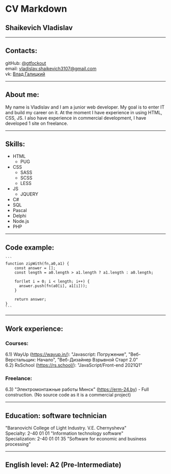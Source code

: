 # **CV Markdown** 

## **Shaikevich Vladislav**

---

## **Contacts:** 
  gitHub: [@gtfockout](https://github.com/gtfockout) <br>
  email: vladislav.shaikevich3107@gmail.com <br>
  vk: [Влад Галицкий](https://vk.com/gtfockout)

---  

## **About me:**
  My name is Vladislav and I am a junior web developer. My goal is to enter IT and build my career on it. At the moment I have experience in using HTML, CSS, JS. I also have experience in commercial development, I have developed 1 site on freelance.

---

## **Skills:**
 * HTML
   * PUG
 * CSS
   * SASS 
   * SCSS
   * LESS
 * JS 
   * JQUERY
 * C#
 * SQL
 * Pascal
 * Delphi
 * Node.js
 * PHP

---

## **Code example:** 
    ```
    function zipWith(fn,a0,a1) {
        const answer = [];
        const length = a0.length > a1.length ? a1.length : a0.length;
    
        for(let i = 0; i < length; i++) {
          answer.push(fn(a0[i], a1[i]));
        }
                              
        return answer;
    }
    ```

---

## **Work experience:**
  ### **Courses**: <br>
  6.1) WayUp (https://wayup.in/): "Javascript: Погружение", "Веб-Верстальщик: Начало", "Веб-Дизайнер Взрывной Старт 2.0" <br>
  6.2) RsSchool (https://rs.school/): "JavaScript/Front-end 2021Q1" <br>
  ### **Freelance**: <br>
  6.3) "Электромонтажные работы Минск" (https://erm-24.by) - Full construction. (No source code as it is a commercial project)

---

## **Education: software technician**
  "Baranovichi College of Light Industry. V.E. Chernysheva" <br>
    Specialty: 2-40 01 01 "Information technology software" <br>
    Specialization: 2-40 01 01 35 "Software for economic and business processing"

---

## **English level: A2 (Pre-Intermediate)**
